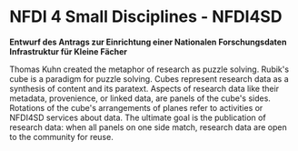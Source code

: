 # **NFDI 4 Small Disciplines - NFDI4SD**



**Entwurf des Antrags zur Einrichtung einer Nationalen Forschungsdaten Infrastruktur für Kleine Fächer**


<style>
.fullwidth {
  animation: skew 2s infinite;
  animation-direction: alternate;
}
@keyframes skew {
  0% {
    transform: skewX(20deg);
#    transform: scaleX(0.2);
#    transform: scaleY(0.2);
  }
  100% {
    transform: skewX(-20deg);
  }
}
</style>


<div id="observablehq-02499586">
  <div class="observablehq-renderer"></div>
</div>
<script type="module">
  import {Runtime, Inspector} from "https://cdn.jsdelivr.net/npm/@observablehq/runtime@4/dist/runtime.js";
  import define from "https://api.observablehq.com/d/9816247f70e147f3.js?v=3";
  (new Runtime).module(define, name => {
    if (name === "renderer") return Inspector.into("#observablehq-02499586 .observablehq-renderer")();
  });
</script>

Thomas Kuhn created the metaphor of research as puzzle solving. Rubik's cube is a paradigm for puzzle solving. Cubes represent research data as a synthesis of content and its paratext. Aspects of research data like their metadata, provenience, or linked data, are panels of the cube's sides. Rotations of the cube's arrangements of planes refer to activities or NFDI4SD services about data. The ultimate goal is the publication of research data: when all panels on one side match, research data are open to the community for reuse.

